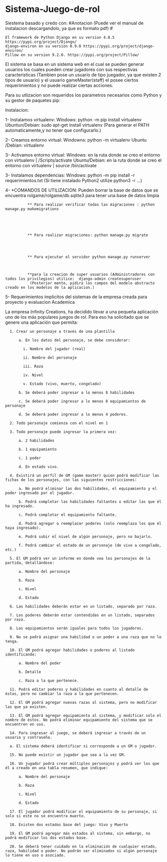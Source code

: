 # Sistema-Juego-de-rol
Siestema basado y credo con: 
#Anotacion (Puede ver el manual de instalacion descargandolo, ya que es formato  pdf) #
    
    El framework de Python Django en su version 4.0.5 https://pypi.org/project/Django/   
    django-environ en su version 0.9.0 https://pypi.org/project/django-environ/  
    Pillow en su version 9.2.0. https://pypi.org/project/Pillow/


El sistema se basa en un sistema web en el cual se pueden generar usuarios los cuales pueden crear jugadores con sus respectivas caracteristicas (Tambien pose un usuario de tipo juegador, ya que existen 2 tipos de usuario) y el usuario gameMaster(staff) el posee ciertos requerimientos y no puede realizar ciertas acciones.



Para su utlizacion son requeridos los parametros necesarios como Python y su gestor de paquetes pip:

Instalacion:




1- Instalamos virtualenv:    Windows: python -m pip install virtualenv
                          Ubuntun/Debian: sudo apt-get install virtualenv (Para generar el PATH automaticamente,y no tener que configurarlo.)
                          
                          
                          
                                
2- Creamos entorno virtual:  Windowns: python -m virtualenv <nombre del entorno>
                             Ubuntu /Debian: virtualenv <nombre del entorno>
                             
                             
                             
3- Activamos entorno virtual:  Windows: en la ruta donde se creo el entorno con virtualenv | <nombre del entorno>/Scripts/activate
                               Ubuntu/Debian: en la ruta donde se creo el entorno con virtualenv | source <nombre del entorno>/bin/activate
                             
                             
                             
3- Instalamos dependencias:  Windows: python -m pip install -r requerimientos.txt (Si tiene instalado Python2 utilize python3 -r ...)



4- *COMANDOS DE UTILIZACION: 
              Pueden borrar la base de datos que se encuentra rolgame/rolgame/db.sqlite3 para tener una base de datos limpia
  
  
  
  
  
              ** Para realizar verificar todas las migraciones : python manage.py makemigrations
  
  
  
  
  
              ** Para realizar migraciones: python manage.py migrate
  
  
  
  
              ** Para ejecutar el servidor python manage.py runserver
  
  
  
              **para la creacion de super usuarios (Administradores con todos los privilegios) utilice:  django-admin createsuperuser
               (Posterior mente, pidira los campos del modelo abstracto creado en los modelos de la aplicacion.)

  
  
  
  

  
 
5- Requerimientos implicitos del sistemas de la empresa creada para proyecto y evaluacion Academica
  
  

  
  
La empresa Infinity Creations, ha decidido llevar a una pequeña aplicación uno de los más populares juegos de rol. Para eso ha solicitado que se genere una aplicación que permita:
  
  
  
  
  
  
  
  

      1. Crear un personaje a través de una plantilla

          a. En los datos del personaje, se debe considerar:

            i. Nombre del jugador (real)

            ii. Nombre del personaje

            iii. Raza

            iv. Nivel

            v. Estado (vivo, muerto, congelado)

          b. Se deberá poder ingresar a lo menos 8 habilidades

          c. Se deberá poder ingresar a lo menos 8 equipamientos de personaje

          d. Se deberá poder ingresar a lo menos 4 poderes.

      2. Todo personaje comienza con el nivel en 1

      3. Todo personaje puede ingresar la primera vez:

          a. 2 habilidades

          b. 1 equipamiento

          c. 1 poder

          d. En estado vivo.

      4. Existirá un perfil de GM (game master) quien podrá modificar las fichas de los personajes, con las siguientes restricciones:

          a. No podrá eliminar las dos habilidades, el equipamiento y el poder ingresado por el jugador.

          b. Podrá completar las habilidades faltantes o editar las que él ha ingresado.

          c. Podrá completar el equipamiento faltante.

          d. Podrá agregar o reemplazar poderes (solo reemplaza los que él haya ingresado).

          e. Podrá subir el nivel de algún personaje, pero no bajarlo.

          f. Podrá cambiar el estado de un personaje (de vivo a congelado, etc.)

      5. El GM podrá ver un informe en donde vea los personajes de la partida, detallándose:

          a. Nombre del personaje

          b. Raza

          c. Nivel

          d. Estado

      6. Las habilidades deberán estar en un listado, separado por raza.

      7. Los poderes deberán estar contendidas en un listado, separados por raza.

      8. Los equipamientos serán iguales para todos los jugadores.

      9. No se podrá asignar una habilidad o un poder a una raza que no lo tenga.

      10. El GM podrá agregar habilidades o poderes al listado identificando:

          a. Nombre del poder

          b. Detalle

          c. Raza a la que pertenece.

      11. Podrá editar poderes y habilidades en cuanto al detalle de éstas, pero no cambiar la raza a la que pertenecen.

      12. El GM podrá agregar nuevas razas al sistema, pero no modificar las que ya existen.

      13. El GM podrá agregar equipamiento al sistema, y modificar solo el nombre de éstos. No podrá eliminar equipamiento del sistema que se encuentren en uso.

      14. Para ingresar al juego, se deberá ingresar a través de un usuario y contraseña.

      a. El sistema deberá identificar si corresponde a un GM o jugador.

      15. No puede existir un jugador que sea a la vez GM.

      16. Un jugador podrá crear múltiples personajes y podrá ver los que él a creado en una tabla resumen, que indique:

          a. Nombre del personaje

          b. Raza

          c. Nivel

          d. Estado

      17. El jugador podrá modificar el equipamiento de su personaje, si solo si este no se encuentra muerto.

      18. Existen dos estados base del juego: Vivo y Muerto

      19. El GM podrá agregar más estados al sistema, sin embargo, no podrá modificar los dos estados base.

      20. Se deberá tener cuidado en la eliminación de cualquier estado, raza, habilidad o poder. No podrán ser eliminados si algún personaje lo tiene en uso o asociado.


  
  
  
  
  
  
  
  
  
  
  
  

                          
